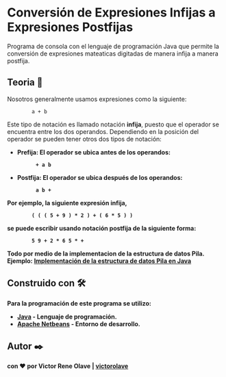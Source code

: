 # Conversión de Expresiones Infijas a Expresiones Postfijas

Programa de consola con el lenguaje de programación Java que permite la conversión de expresiones mateaticas digitadas de manera infija a manera postfija.


## Teoria 📖

Nosotros generalmente usamos expresiones como la siguiente: 
```
        a + b
```
Este tipo de notación es llamado notación <b>infija</B>, puesto que el operador se encuentra entre los dos operandos. Dependiendo en la posición del operador se pueden tener otros dos tipos de notación:

<ul>

<li>
  <b>Prefija:<b/> El operador se ubica antes de los operandos:
</li>

          + a b

<li>
  <b>Postfija:<b/> El operador se ubica después de los operandos: 
</li>

          a b +

</ul>

Por ejemplo, la siguiente expresión infija, 
```
        ( ( ( 5 + 9 ) * 2 ) + ( 6 * 5 ) )
```
se puede escribir usando notación postfija de la siguiente forma:
```
        5 9 + 2 * 6 5 * +
```
Todo por medio de la implementacion de la estructura de datos Pila. Ejemplo: [Implementación de la estructura de datos Pila en Java](https://github.com/victorolave/Pilas_Java/tree/master)

## Construido con 🛠️

Para la programación de este programa se utilizo:
* [Java](https://www.java.com/es/) - Lenguaje de programación.
* [Apache Netbeans](https://netbeans.apache.org/) - Entorno de desarrollo.

## Autor ✒️

con ❤️ por   **Victor Rene Olave** | [victorolave](https://github.com/victorolave)
